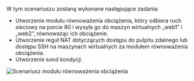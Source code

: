 W tym scenariuszu zostaną wykonane następujące zadania:

* Utworzenie modułu równoważenia obciążenia, który odbiera ruch sieciowy na porcie 80 i wysyła go do maszyn wirtualnych „web1” i „web2”, równoważąc ich obciążenie.
* Utworzenie reguł NAT dotyczących dostępu do pulpitu zdalnego lub dostępu SSH na maszynach wirtualnych za modułem równoważenia obciążenia.
* Utworzenie sond kondycji.

![Scenariusz modułu równoważenia obciążenia](./media/load-balancer-get-started-internet-scenario-include/scenario-classic.png)
